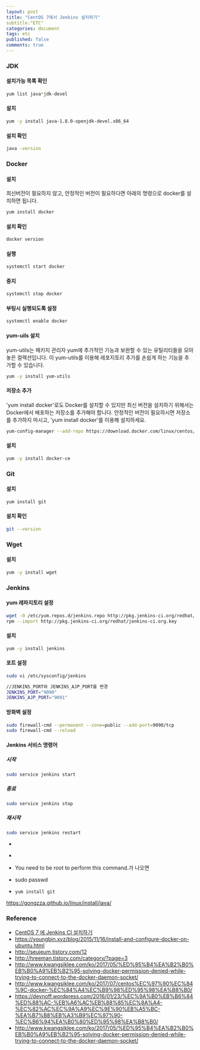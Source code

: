 ```yaml
---
layout: post
title: "CentOS 7에서 Jenkins 설치하기"
subtitle:"ETC"
categories: document
tags: etc
published: false
comments: true
---
```




### JDK

#### 설치가능 목록 확인

```bash
yum list java*jdk-devel
```

#### 설치

```bash
yum -y install java-1.8.0-openjdk-devel.x86_64
```

#### 설치 확인

```bash
java -version
```



### Docker

#### 설치

최신버전이 필요하지 않고, 안정적인 버전이 필요하다면 아래의 명령으로 docker를 설치하면 됩니다.

```bash
yum install docker
```

#### 설치 확인

```bash
docker version
```

#### 실행

```bash
systemctl start docker
```

#### 중지

```bash
systemctl stop docker
```

#### 부팅시 실행되도록 설정

```bash
systemctl enable docker
```



#### yum-uils 설치

yum-utils는 패키지 관리자 yum에 추가적인 기능과 보완할 수 있는 유틸리티들을 모아 놓은 컬렉션입니다. 이 yum-utils를 이용해 레포지토리 추가를 손쉽게 하는 기능을 추가할 수 있습니다.

```bash
yum -y install yum-utils
```

#### 저장소 추가

'yum install docker'로도 Docker를 설치할 수 있지만 최신 버전을 설치하기 위해서는 Docker에서 배포하는 저장소를 추가해야 합니다. 안정적인 버전이 필요하시면 저장소를 추가하지 마시고, 'yum install docker'를 이용해 설치하세요.

```bash
yum-config-manager --add-repo https://download.docker.com/linux/centos/docker-ce.repo
```

#### 설치

```bash
yum -y install docker-ce
```





### Git

#### 설치

```bash
yum install git
```

#### 설치 확인

```bash
git --version
```



### Wget

#### 설치

```bash
yum -y install wget
```



### Jenkins

#### yum 레파지토리 설정

```bash
wget -O /etc/yum.repos.d/jenkins.repo http://pkg.jenkins-ci.org/redhat/jenkins.repo
rpm --import http://pkg.jenkins-ci.org/redhat/jenkins-ci.org.key
```

#### 설치

```bash
yum -y install jenkins
```

#### 포트 설정

```bash
sudo vi /etc/sysconfig/jenkins

//JENKINS_PORT와 JENKINS_AJP_PORT를 변경
JENKINS_PORT="9090" 
JENKINS_AJP_PORT="9091"
```

#### 방화벽 설정

```bash
sudo firewall-cmd --permanent --zone=public --add-port=9090/tcp
sudo firewall-cmd --reload
```

#### Jenkins 서비스 명령어

##### 시작

```bash
sudo service jenkins start
```

##### 종료

```bash
sudo service jenkins stop
```

##### 재시작

```bash
sudo service jenkins restart
```







- ​
- ​
- You need to be root to perform this command.가 나오면


- sudo passwd

- ```
  yum install git
  ```






https://gongzza.github.io/linux/install/java/





### Reference

- [CentOS 7 에 Jenkins CI 설치하기](http://hreeman.tistory.com/m/120)
- https://youngbin.xyz/blog/2015/11/16/install-and-configure-docker-on-ubuntu.html
- http://seujeum.tistory.com/12
- http://hreeman.tistory.com/category/?page=3
- http://www.kwangsiklee.com/ko/2017/05/%ED%95%B4%EA%B2%B0%EB%B0%A9%EB%B2%95-solving-docker-permission-denied-while-trying-to-connect-to-the-docker-daemon-socket/
- http://www.kwangsiklee.com/ko/2017/07/centos%EC%97%90%EC%84%9C-docker-%EC%84%A4%EC%B9%98%ED%95%98%EA%B8%B0/
- https://devnoff.wordpress.com/2016/01/23/%EC%9A%B0%EB%B6%84%ED%88%AC-%EB%A6%AC%EB%88%85%EC%8A%A4-%EC%82%AC%EC%9A%A9%EC%9E%90%EB%A5%BC-%EA%B7%B8%EB%A3%B9%EC%97%90-%EC%B6%94%EA%B0%80%ED%95%98%EA%B8%B0/
- http://www.kwangsiklee.com/ko/2017/05/%ED%95%B4%EA%B2%B0%EB%B0%A9%EB%B2%95-solving-docker-permission-denied-while-trying-to-connect-to-the-docker-daemon-socket/